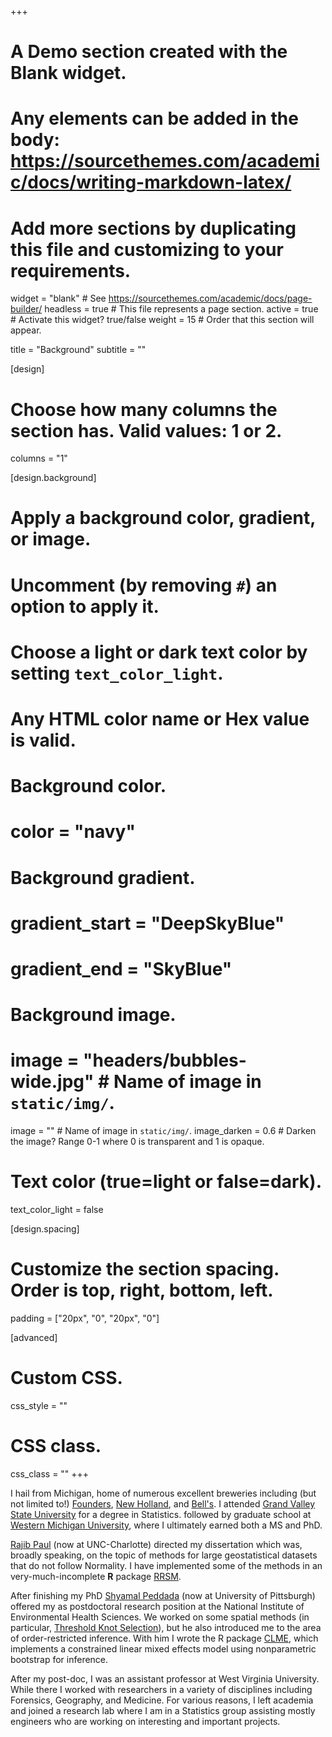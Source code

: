 +++
# A Demo section created with the Blank widget.
# Any elements can be added in the body: https://sourcethemes.com/academic/docs/writing-markdown-latex/
# Add more sections by duplicating this file and customizing to your requirements.

widget = "blank"  # See https://sourcethemes.com/academic/docs/page-builder/
headless = true  # This file represents a page section.
active = true  # Activate this widget? true/false
weight = 15  # Order that this section will appear.

title = "Background"
subtitle = ""

[design]
  # Choose how many columns the section has. Valid values: 1 or 2.
  columns = "1"

[design.background]
  # Apply a background color, gradient, or image.
  #   Uncomment (by removing `#`) an option to apply it.
  #   Choose a light or dark text color by setting `text_color_light`.
  #   Any HTML color name or Hex value is valid.

  # Background color.
  # color = "navy"
  
  # Background gradient.
  # gradient_start = "DeepSkyBlue"
  # gradient_end = "SkyBlue"
  
  # Background image.
  # image = "headers/bubbles-wide.jpg"  # Name of image in `static/img/`.
  image = ""  # Name of image in `static/img/`.
  image_darken = 0.6  # Darken the image? Range 0-1 where 0 is transparent and 1 is opaque.

  # Text color (true=light or false=dark).
  text_color_light = false

[design.spacing]
  # Customize the section spacing. Order is top, right, bottom, left.
  padding = ["20px", "0", "20px", "0"]

[advanced]
 # Custom CSS. 
 css_style = ""
 
 # CSS class.
 css_class = ""
+++



I hail from Michigan, home of numerous excellent breweries including (but not limited to!)
[Founders](https://foundersbrewing.com/), 
[New Holland](https://www.newhollandbrew.com/), and 
[Bell's](www.bellsbeer.com/). I attended [Grand Valley State University](https://www.gvsu.edu/stat/) for a degree in Statistics. followed by graduate school at [Western Michigan University](https://wmich.edu/statistics), where I ultimately earned both a MS and PhD. 

[Rajib Paul](https://publichealth.uncc.edu/directory/rajib-paul) (now at UNC-Charlotte) directed my dissertation which was, broadly speaking, on the topic of methods for large geostatistical datasets that do not follow Normality. I have implemented some of the methods in an very-much-incomplete **R** package [RRSM](https://github.com/jelsema/RRSM).

After finishing my PhD [Shyamal Peddada](https://www.publichealth.pitt.edu/home/directory/shyamal-peddada) (now at University of Pittsburgh) offered my as postdoctoral research position at the National Institute of Environmental Health Sciences. We worked on some spatial methods (in particular, [Threshold Knot Selection](https://jelsema.github.io/publication/2019-threshold-knots/)), but he also introduced me to the area of order-restricted inference. With him I wrote the R package [CLME](https://github.com/jelsema/CLME), which implements a constrained linear mixed effects model using nonparametric bootstrap for inference.

After my post-doc, I was an assistant professor at West Virginia University. While there I  worked with researchers in a variety of disciplines including Forensics, Geography, and Medicine. For various reasons, I left academia and joined a research lab where I am in a Statistics group assisting mostly engineers who are working on interesting and important projects.










